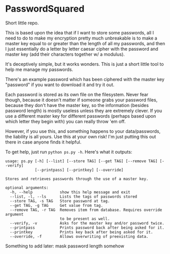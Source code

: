 # PasswordSquared
Short little repo.

This is based upon the idea that if I want to store some passwords, all I need to do to make my encryption pretty much unbreakable is to make a master key equal to or greater than the length of all my passwords, and then I just essentially do a letter by letter caesar cipher with the password and master key (add their characters together w/ a modulus).

It's deceptively simple, but it works wonders. This is just a short little tool to help me manage my passwords.

There's an example password which has been ciphered with the master key "password" if you want to download it and try it out.

Each password is stored as its own file on the filesystem. Never fear though, because it doesn't matter if someone grabs your password files, because they don't have the master key, so the information (besides password length) is mostly useless unless they are extremely clever. If you use a different master key for different passwords (perhaps based upon which letter they begin with) you can really throw 'em off.

However, if you use this, and something happens to your data/passwords, the liability is all yours. Use this at your own risk! I'm just putting this out there in case anyone finds it helpful.

To get help, just run `python ps.py -h`. Here's what it outputs:

```
usage: ps.py [-h] [--list] [--store TAG] [--get TAG] [--remove TAG] [--verify]
             [--printpass] [--printkey] [--override]

Stores and retrieves passwords through the use of a master key.

optional arguments:
  -h, --help            show this help message and exit
  --list, -l, --ls      Lists the tags of passwords stored
  --store TAG, -s TAG   Store password at tag.
  --get TAG, -g TAG     Get value from tag.
  --remove TAG, -r TAG  Removes item from database. Requires override argument
                        to be present as well.
  --verify, -v          Asks for the master key and/or password twice.
  --printpass           Prints password back after being asked for it.
  --printkey            Prints key back after being asked for it.
  --override, -f        Allows overwriting of preexisting data.
```

Something to add later: mask password length somehow

